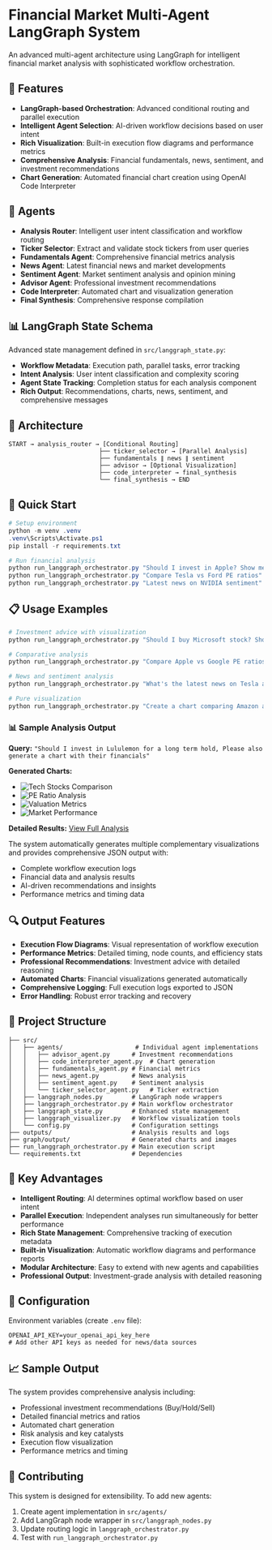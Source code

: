 # Financial Market Multi-Agent LangGraph System

An advanced multi-agent architecture using LangGraph for intelligent financial market analysis with sophisticated workflow orchestration.

## 🚀 Features

- **LangGraph-based Orchestration**: Advanced conditional routing and parallel execution
- **Intelligent Agent Selection**: AI-driven workflow decisions based on user intent
- **Rich Visualization**: Built-in execution flow diagrams and performance metrics
- **Comprehensive Analysis**: Financial fundamentals, news, sentiment, and investment recommendations
- **Chart Generation**: Automated financial chart creation using OpenAI Code Interpreter

## 🤖 Agents

- **Analysis Router**: Intelligent user intent classification and workflow routing
- **Ticker Selector**: Extract and validate stock tickers from user queries
- **Fundamentals Agent**: Comprehensive financial metrics analysis
- **News Agent**: Latest financial news and market developments
- **Sentiment Agent**: Market sentiment analysis and opinion mining
- **Advisor Agent**: Professional investment recommendations
- **Code Interpreter**: Automated chart and visualization generation
- **Final Synthesis**: Comprehensive response compilation

## 📊 LangGraph State Schema

Advanced state management defined in `src/langgraph_state.py`:
- **Workflow Metadata**: Execution path, parallel tasks, error tracking
- **Intent Analysis**: User intent classification and complexity scoring
- **Agent State Tracking**: Completion status for each analysis component
- **Rich Output**: Recommendations, charts, news, sentiment, and comprehensive messages

## 🔧 Architecture

```
START → analysis_router → [Conditional Routing]
                         ├── ticker_selector → [Parallel Analysis]
                         ├── fundamentals ∥ news ∥ sentiment
                         ├── advisor → [Optional Visualization]
                         ├── code_interpreter → final_synthesis
                         └── final_synthesis → END
```

## 🚀 Quick Start

```powershell
# Setup environment
python -m venv .venv
.venv\Scripts\Activate.ps1
pip install -r requirements.txt

# Run financial analysis
python run_langgraph_orchestrator.py "Should I invest in Apple? Show me a chart."
python run_langgraph_orchestrator.py "Compare Tesla vs Ford PE ratios"
python run_langgraph_orchestrator.py "Latest news on NVIDIA sentiment"
```

## 📋 Usage Examples

```bash
# Investment advice with visualization
python run_langgraph_orchestrator.py "Should I buy Microsoft stock? Show me their financials in a chart."

# Comparative analysis
python run_langgraph_orchestrator.py "Compare Apple vs Google PE ratios and show me a chart"

# News and sentiment analysis
python run_langgraph_orchestrator.py "What's the latest news on Tesla and market sentiment?"

# Pure visualization
python run_langgraph_orchestrator.py "Create a chart comparing Amazon and Meta revenue growth"
```

### 📊 Sample Analysis Output

**Query:** `"Should I invest in Lululemon for a long term hold, Please also generate a chart with their financials"`

**Generated Charts:**
- ![Tech Stocks Comparison](graph/output/graph_1_cfile_68d1279702748191b69afc83f8a9bca1.png)
- ![PE Ratio Analysis](graph/output/graph_2_cfile_68d1279704908191a6e77a46a2dfa213.png)
- ![Valuation Metrics](graph/output/graph_3_cfile_68d1279705dc8191a6b5c863c9176269.png)
- ![Market Performance](graph/output/graph_4_cfile_68d12797068c8191bfd4773fadc07385.png)

**Detailed Results:** [View Full Analysis](outputs/langgraph_results_20250922_224118.json)

The system automatically generates multiple complementary visualizations and provides comprehensive JSON output with:
- Complete workflow execution logs
- Financial data and analysis results
- AI-driven recommendations and insights
- Performance metrics and timing data

## 🔍 Output Features

- **Execution Flow Diagrams**: Visual representation of workflow execution
- **Performance Metrics**: Detailed timing, node counts, and efficiency stats
- **Professional Recommendations**: Investment advice with detailed reasoning
- **Automated Charts**: Financial visualizations generated automatically
- **Comprehensive Logging**: Full execution logs exported to JSON
- **Error Handling**: Robust error tracking and recovery

## 📁 Project Structure

```
├── src/
│   ├── agents/                    # Individual agent implementations
│   │   ├── advisor_agent.py      # Investment recommendations
│   │   ├── code_interpreter_agent.py  # Chart generation
│   │   ├── fundamentals_agent.py # Financial metrics
│   │   ├── news_agent.py         # News analysis
│   │   ├── sentiment_agent.py    # Sentiment analysis
│   │   └── ticker_selector_agent.py   # Ticker extraction
│   ├── langgraph_nodes.py        # LangGraph node wrappers
│   ├── langgraph_orchestrator.py # Main workflow orchestrator
│   ├── langgraph_state.py        # Enhanced state management
│   ├── langgraph_visualizer.py   # Workflow visualization tools
│   └── config.py                 # Configuration settings
├── outputs/                      # Analysis results and logs
├── graph/output/                 # Generated charts and images
├── run_langgraph_orchestrator.py # Main execution script
└── requirements.txt              # Dependencies
```

## 🎯 Key Advantages

- **Intelligent Routing**: AI determines optimal workflow based on user intent
- **Parallel Execution**: Independent analyses run simultaneously for better performance
- **Rich State Management**: Comprehensive tracking of execution metadata
- **Built-in Visualization**: Automatic workflow diagrams and performance reports
- **Modular Architecture**: Easy to extend with new agents and capabilities
- **Professional Output**: Investment-grade analysis with detailed reasoning

## 🔧 Configuration

Environment variables (create `.env` file):
```
OPENAI_API_KEY=your_openai_api_key_here
# Add other API keys as needed for news/data sources
```

## 📈 Sample Output

The system provides comprehensive analysis including:
- Professional investment recommendations (Buy/Hold/Sell)
- Detailed financial metrics and ratios
- Automated chart generation
- Risk analysis and key catalysts
- Execution flow visualization
- Performance metrics and timing


## 🤝 Contributing

This system is designed for extensibility. To add new agents:
1. Create agent implementation in `src/agents/`
2. Add LangGraph node wrapper in `src/langgraph_nodes.py`
3. Update routing logic in `langgraph_orchestrator.py`
4. Test with `run_langgraph_orchestrator.py`
